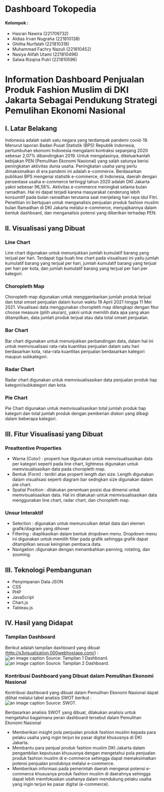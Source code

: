 # Dashboard Tokopedia

#### Kelompok : 
- Hasran Nawira (221709732)
- Aldias Irvan Nugraha (221810138)
- Ghitha Nurfalah (221810318)
- Muhammad Fachry Nazuli (221810452)
- Nasiya Alifah Utami (221810496)
- Salwa Rizqina Putri (221810596)

# Information Dashboard Penjualan Produk Fashion Muslim di DKI Jakarta Sebagai Pendukung Strategi Pemulihan Ekonomi Nasional

## I. Latar Belakang
Indonesia adalah salah satu negara yang terdampak pandemi covid-19. Menurut laporan Badan Pusat Statistik (BPS) Republik Indonesia, pertumbuhan ekonomi Indonesia mengalami kontraksi sepanjang 2020 sebesar 2,07% dibandingkan 2019. Untuk mengatasinya, dikeluarkanlah kebijakan PEN (Pemulihan Ekonomi Nasional) yang salah satunya berisi peningkatan aktivitas dunia usaha. Peningkatan usaha yang perlu dimaksimalkan di era pandemi ini adalah e-commerce. Berdasarkan publikasi BPS mengenai statistik e-commerce, di Indonesia, daerah dengan persentase usaha e-commerce tertinggi tahun 2020 adalah DKI Jakarta yakni sebesar 96,58%. Aktivitas e-commerce meningkat selama bulan ramadhan. Hal ini dapat terjadi karena masyarakat cenderung lebih konsumtif pada bulan ramadhan terutama saat menjelang hari raya Idul Fitri. Penelitian ini bertujuan untuk menganalisis penjualan produk fashion muslim bulan Ramadhan di DKI Jakarta melalui e-commerce, menyajikannya dalam bentuk dashboard, dan menganalisis potensi yang diberikan terhadap PEN.
   
## II. Visualisasi yang Dibuat 
### Line Chart
Line chart digunakan untuk menunjukkan jumlah kumulatif barang yang terjual per hari. Terdapat tiga buah line chart pada visualisasi ini yaitu jumlah kumulatif barang yang terjual per hari, jumlah kumulatif barang yang terjual per hari per kota, dan jumlah kumulatif barang yang terjual per hari per kategori.

### Choropleth Map
Choropleth map digunakan untuk menggambarkan jumlah produk terjual dan total omset penjualan dalam kurun waktu 19 April 2021 hingga 11 Mei 2021. Visualisasi data menggunakan choropleth map dilengkapi dengan fitur choose measure (pilih ukuran), yakni untuk memilih data apa yang akan ditampilkan, data jumlah produk terjual atau data total omset penjualan.

### Bar Chart
Bar chart digunakan untuk menunjukkan perbandingan data, dalam hal ini untuk memvisualisasi rata-rata kuantitas penjualan dalam satu hari berdasarkan kota, rata-rata kuantitas penjualan berdasarkan kategori maupun subkategori.

### Radar Chart
Radar chart digunakan untuk memvisualisasikan data penjualan produk tiap kategori/subkategori dan kota. 

### Pie Chart
Pie Chart digunakan untuk memvisualisasikan total jumlah produk  tiap kategori dan total jumlah produk dengan pemberian diskon yang dibagi dalam beberapa kategori.

## III. Fitur Visualisasi yang Dibuat
### Preattentive Properties
* Warna (Color) : properti hue digunakan untuk memvisualisasikan data per kategori seperti pada line chart,  lightness digunakan untuk memvisualisasikan data pada choropleth map.
* Bentuk (Form) : terdiri atas properti length dan size. Length digunakan dalam visualisasi seperti diagram bar sedngkan size digunakan dalam pie chart.
* Spatial Position : dilakukan penentuan posisi dua dimensi untuk memvisualisasikan data. Hal ini dilakukan untuk memvisualisasikan data menggunakan line chart, radar chart, dan choropleth map.

### Unsur Interaktif
* Selection : digunakan untuk memunculkan detail data dari elemen grafik/diagram yang dihover 
* Filtering : diaplikasikan dalam bentuk dropdown menu. Dropdown menu ini digunakan untuk memilih filter pada grafik sehingga grafik dapat ditampilkan sesuai keinginan pembaca data. 
* Navigation :digunakan dengan menambahkan panning, rotating, dan zooming.

## III. Teknologi Pembangunan
* Penyimpanan Data JSON
* CSS
* PHP
* JavaScript
* Chart.js
* Tableau.js

## IV. Hasil yang Didapat
### Tampilan Dashboard

Berikut adalah tampilan dashboard yang dibuat (http://s3visualization.000webhostapp.com/) :
![an image caption Source: Tampilan 1 Dashboard.](images/tampilan1.png)
![an image caption Source: Tampilan 2 Dashboard.](images/tampilan2.png)

### Kontribusi Dashboard yang Dibuat dalam Pemulihan Ekonomi Nasional
Kontribusi dashboard yang dibuat dalam Pemulihan Ekonomi Nasional dapat dilihat melalui tabel analisis SWOT berikut : 
![an image caption Source: SWOT.](images/swot.png)

Berdasarkan analisis SWOT yang dibuat, dilakukan analisis untuk mengetahui bagaimana peran dashboard tersebut dalam Pemulihan Ekonomi Nasional

* Memberikan insight pola penjualan produk fashion muslim kepada para pelaku usaha yang ingin terjun ke pasar digital khususnya di DKI Jakarta.
* Membantu para penjual produk fashion muslim DKI Jakarta dalam pengambilan keputusan khususnya dengan mengetahui pola penjualan produk fashion muslim di e-commerce sehingga dapat memaksimalkan potensi penjualan produknya melalui e-commerce.
* Memberikan informasi pada pemerintah daerah mengenai potensi e-commerce khususnya produk fashion muslim di daerahnya sehingga dapat lebih memfokuskan usahanya dalam mendukung pelaku usaha yang ingin terjun ke pasar digital (e-commerce).
